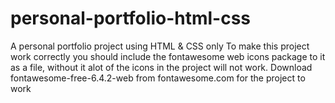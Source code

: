 # personal-portfolio-html-css
A personal portfolio project using HTML &amp; CSS only
To make this project work correctly you should include the fontawesome web icons package to it as a file, without it alot of the icons in the project will not work.
Download fontawesome-free-6.4.2-web from fontawesome.com for the project to work
